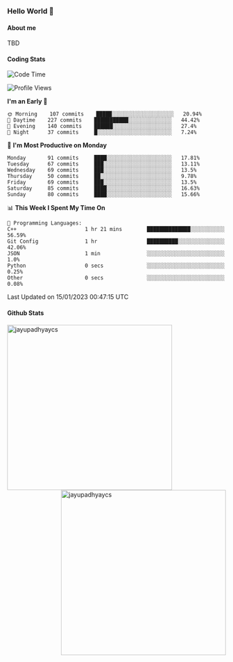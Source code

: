 ### Hello World 👋
#### About me
TBD
#### Coding Stats
<!--START_SECTION:waka-->
![Code Time](http://img.shields.io/badge/Code%20Time-342%20hrs%2010%20mins-blue)

![Profile Views](http://img.shields.io/badge/Profile%20Views-2-blue)

**I'm an Early 🐤** 

```text
🌞 Morning    107 commits    █████░░░░░░░░░░░░░░░░░░░░   20.94% 
🌆 Daytime    227 commits    ███████████░░░░░░░░░░░░░░   44.42% 
🌃 Evening    140 commits    ██████░░░░░░░░░░░░░░░░░░░   27.4% 
🌙 Night      37 commits     █░░░░░░░░░░░░░░░░░░░░░░░░   7.24%

```
📅 **I'm Most Productive on Monday** 

```text
Monday       91 commits     ████░░░░░░░░░░░░░░░░░░░░░   17.81% 
Tuesday      67 commits     ███░░░░░░░░░░░░░░░░░░░░░░   13.11% 
Wednesday    69 commits     ███░░░░░░░░░░░░░░░░░░░░░░   13.5% 
Thursday     50 commits     ██░░░░░░░░░░░░░░░░░░░░░░░   9.78% 
Friday       69 commits     ███░░░░░░░░░░░░░░░░░░░░░░   13.5% 
Saturday     85 commits     ████░░░░░░░░░░░░░░░░░░░░░   16.63% 
Sunday       80 commits     ████░░░░░░░░░░░░░░░░░░░░░   15.66%

```


📊 **This Week I Spent My Time On** 

```text
💬 Programming Languages: 
C++                      1 hr 21 mins        ██████████████░░░░░░░░░░░   56.59% 
Git Config               1 hr                ██████████░░░░░░░░░░░░░░░   42.06% 
JSON                     1 min               ░░░░░░░░░░░░░░░░░░░░░░░░░   1.0% 
Python                   0 secs              ░░░░░░░░░░░░░░░░░░░░░░░░░   0.25% 
Other                    0 secs              ░░░░░░░░░░░░░░░░░░░░░░░░░   0.08%

```


 Last Updated on 15/01/2023 00:47:15 UTC
<!--END_SECTION:waka-->
#### Github Stats

<p  ><img align="left" src="https://github-readme-stats.vercel.app/api/top-langs?username=jayupadhyaycs&theme=tokyonight&show_icons=true&locale=en&layout=compact" alt="jayupadhyaycs" width="380px"  /> 
<img align="right" src="https://github-readme-streak-stats.herokuapp.com/?user=jayupadhyaycs&theme=tokyonight&" alt="jayupadhyaycs" width="380px"/>
</p>




<!--
**JayUpadhyayCS/JayUpadhyayCS** is a ✨ _special_ ✨ repository because its `README.md` (this file) appears on your GitHub profile.

Here are some ideas to get you started:

- 🔭 I’m currently working on ...
- 🌱 I’m currently learning ...
- 👯 I’m looking to collaborate on ...
- 🤔 I’m looking for help with ...
- 💬 Ask me about ...
- 📫 How to reach me: ...
- 😄 Pronouns: ...
- ⚡ Fun fact: ...
-->
